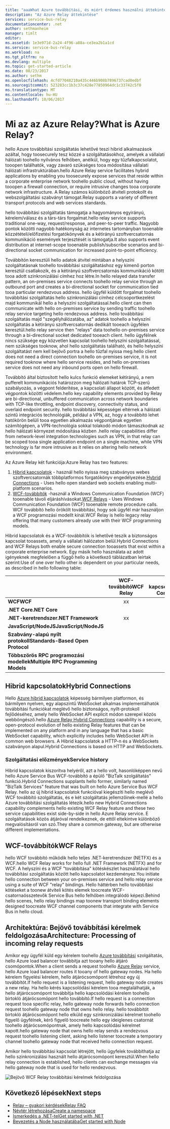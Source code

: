 ```yaml
---
title: "aaaWhat Azure továbbítási, és miért érdemes használni áttekintése |} Microsoft Docs"
description: "Az Azure Relay áttekintése"
services: service-bus-relay
documentationcenter: .net
author: sethmanheim
manager: timlt
editor: 
ms.assetid: 1e3e971d-2a24-4f96-a88a-ce3ea2b1a1cd
ms.service: service-bus-relay
ms.workload: na
ms.tgt_pltfrm: na
ms.devlang: multiple
ms.topic: get-started-article
ms.date: 08/23/2017
ms.author: sethm
ms.openlocfilehash: 4cfd77048210a435c446b908b7896737cad0edbf
ms.sourcegitcommit: 523283cc1b3c37c428e77850964dc1c33742c5f0
ms.translationtype: MT
ms.contentlocale: hu-HU
ms.lasthandoff: 10/06/2017
---
```

# <a name="what-is-azure-relay"></a><span data-ttu-id="64c19-103">Mi az az Azure Relay?</span><span class="sxs-lookup"><span data-stu-id="64c19-103">What is Azure Relay?</span></span>

<span data-ttu-id="64c19-104">hello Azure továbbítási szolgáltatás lehetővé teszi hibrid alkalmazások azáltal, hogy toosecurely tesz közzé a szolgáltatásokhoz, amelyek a vállalati hálózati toohello nyilvános felhőben, anélkül, hogy egy tűzfalkapcsolatot, tooopen találhatók, vagy zavaró szükséges tooa módosítása vállalati hálózati infrastruktúrában.</span><span class="sxs-lookup"><span data-stu-id="64c19-104">hello Azure Relay service facilitates hybrid applications by enabling you toosecurely expose services that reside within a corporate enterprise network toohello public cloud, without having tooopen a firewall connection, or require intrusive changes tooa corporate network infrastructure.</span></span> <span data-ttu-id="64c19-105">A Relay számos különböző átviteli protokollt és webszolgáltatási szabványt támogat.</span><span class="sxs-lookup"><span data-stu-id="64c19-105">Relay supports a variety of different transport protocols and web services standards.</span></span>

<span data-ttu-id="64c19-106">hello továbbítási szolgáltatás támogatja a hagyományos egyirányú, kérelem/válasz és a társ-társ forgalmat.</span><span class="sxs-lookup"><span data-stu-id="64c19-106">hello relay service supports traditional one-way, request/response, and peer-to-peer traffic.</span></span> <span data-ttu-id="64c19-107">Nagyobb pontok közötti nagyobb hatékonyság az internetes tartományban tooenable közzétételi/előfizetési forgatókönyvek és a kétirányú szoftvercsatornás kommunikáció események terjesztését is támogatja.</span><span class="sxs-lookup"><span data-stu-id="64c19-107">It also supports event distribution at internet-scope tooenable publish/subscribe scenarios and bi-directional socket communication for increased point-to-point efficiency.</span></span> 

<span data-ttu-id="64c19-108">Továbbítón keresztüli hello adatok átvitel mintában a helyszíni szolgáltatásnak toohello továbbítási szolgáltatáshoz egy kimenő porton keresztül csatlakozik, és a kétirányú szoftvercsatornás kommunikáció kötött tooa adott szinkronizálási címhez hoz létre.</span><span class="sxs-lookup"><span data-stu-id="64c19-108">In hello relayed data transfer pattern, an on-premises service connects toohello relay service through an outbound port and creates a bi-directional socket for communication tied tooa particular rendezvous address.</span></span> <span data-ttu-id="64c19-109">hello ügyfél küldött forgalmat toohello továbbítási szolgáltatás hello szinkronizálási címhez célcsoportkezelést majd kommunikál hello a helyszíni szolgáltatással.</span><span class="sxs-lookup"><span data-stu-id="64c19-109">hello client can then communicate with hello on-premises service by sending traffic toohello relay service targeting hello rendezvous address.</span></span> <span data-ttu-id="64c19-110">hello továbbítási szolgáltatás majd "szegélyhálózatába, az" adatok toohello a helyszíni szolgáltatás a kétirányú szoftvercsatornás dedikált tooeach ügyfélen keresztül.</span><span class="sxs-lookup"><span data-stu-id="64c19-110">hello relay service then "relays" data toohello on-premises service through a bi-directional socket dedicated tooeach client.</span></span> <span data-ttu-id="64c19-111">hello ügyfélnek nincs szüksége egy közvetlen kapcsolat toohello helyszíni szolgáltatással, nem szükséges tooknow, ahol hello szolgáltatás található, és hello helyszíni szolgáltatást nem kell bejövő portra a hello tűzfal nyissa meg.</span><span class="sxs-lookup"><span data-stu-id="64c19-111">hello client does not need a direct connection toohello on-premises service, it is not required tooknow where hello service resides, and hello on-premises service does not need any inbound ports open on hello firewall.</span></span>

<span data-ttu-id="64c19-112">Továbbító által biztosított hello kulcs funkció elemeket kétirányú, a nem pufferelt kommunikációs határozzon meg hálózati határok TCP-szerű szabályozás, a végpont felderítése, a kapcsolati állapot között, és átfedett végpontok közötti védelem.</span><span class="sxs-lookup"><span data-stu-id="64c19-112">hello key capability elements provided by Relay are bi-directional, unbuffered communication across network boundaries with TCP-like throttling, endpoint discovery, connectivity status, and overlaid endpoint security.</span></span> <span data-ttu-id="64c19-113">hello továbbítási képességei eltérnek a hálózati szintű integrációs technológiák, például a VPN, az, hogy a továbbító lehet hatókörön belüli tooa egyetlen alkalmazás végpontjának egyetlen számítógépen, a VPN-technológia sokkal tolakodó módon támaszkodnak az hello hálózati környezet módosítása közben .</span><span class="sxs-lookup"><span data-stu-id="64c19-113">hello relay capabilities differ from network-level integration technologies such as VPN, in that relay can be scoped tooa single application endpoint on a single machine, while VPN technology is far more intrusive as it relies on altering hello network environment.</span></span>

<span data-ttu-id="64c19-114">Az Azure Relay két funkciója:</span><span class="sxs-lookup"><span data-stu-id="64c19-114">Azure Relay has two features:</span></span>

1. <span data-ttu-id="64c19-115">[Hibrid kapcsolatok](#hybrid-connections) - használ hello nyissa meg szabványos webes szoftvercsatornák többplatformos forgatókönyv engedélyezése.</span><span class="sxs-lookup"><span data-stu-id="64c19-115">[Hybrid Connections](#hybrid-connections) - Uses hello open standard web sockets enabling multi-platform scenarios.</span></span>
2. <span data-ttu-id="64c19-116">[WCF-továbbítók](#wcf-relays) -használ a Windows Communication Foundation (WCF) tooenable távoli eljáráshívásokat.</span><span class="sxs-lookup"><span data-stu-id="64c19-116">[WCF Relays](#wcf-relays) - Uses Windows Communication Foundation (WCF) tooenable remote procedure calls.</span></span> <span data-ttu-id="64c19-117">WCF továbbító hello örökölt továbbítási, hogy sok ügyfél már használjon a WCF programozási modellt kínál.</span><span class="sxs-lookup"><span data-stu-id="64c19-117">WCF Relay is hello legacy relay offering that many customers already use with their WCF programming models.</span></span>

<span data-ttu-id="64c19-118">Hibrid kapcsolatok és a WCF-továbbítók is lehetővé teszik a biztonságos kapcsolat tooassets, amely a vállalati hálózaton belül.</span><span class="sxs-lookup"><span data-stu-id="64c19-118">Hybrid Connections and WCF Relays both enable secure connection tooassets that exist within a corporate enterprise network.</span></span> <span data-ttu-id="64c19-119">Egy másik hello használata az adott igényeknek megfelelően a függő hello a következő táblázatban leírtak szerint:</span><span class="sxs-lookup"><span data-stu-id="64c19-119">Use of one over hello other is dependent on your particular needs, as described in hello following table:</span></span>

|  | <span data-ttu-id="64c19-120">WCF-továbbító</span><span class="sxs-lookup"><span data-stu-id="64c19-120">WCF Relay</span></span> | <span data-ttu-id="64c19-121">Hibrid kapcsolatok</span><span class="sxs-lookup"><span data-stu-id="64c19-121">Hybrid Connections</span></span> |
| --- |:---:|:---:|
| <span data-ttu-id="64c19-122">**WCF**</span><span class="sxs-lookup"><span data-stu-id="64c19-122">**WCF**</span></span> |<span data-ttu-id="64c19-123">x</span><span class="sxs-lookup"><span data-stu-id="64c19-123">x</span></span> | |
| <span data-ttu-id="64c19-124">**.NET Core**</span><span class="sxs-lookup"><span data-stu-id="64c19-124">**.NET Core**</span></span> | |<span data-ttu-id="64c19-125">x</span><span class="sxs-lookup"><span data-stu-id="64c19-125">x</span></span> |
| <span data-ttu-id="64c19-126">**.NET-keretrendszer**</span><span class="sxs-lookup"><span data-stu-id="64c19-126">**.NET Framework**</span></span> |<span data-ttu-id="64c19-127">x</span><span class="sxs-lookup"><span data-stu-id="64c19-127">x</span></span> |<span data-ttu-id="64c19-128">x</span><span class="sxs-lookup"><span data-stu-id="64c19-128">x</span></span> |
| <span data-ttu-id="64c19-129">**JavaScript/NodeJS**</span><span class="sxs-lookup"><span data-stu-id="64c19-129">**JavaScript/NodeJS**</span></span> | |<span data-ttu-id="64c19-130">x</span><span class="sxs-lookup"><span data-stu-id="64c19-130">x</span></span> |
| <span data-ttu-id="64c19-131">**Szabvány-alapú nyílt protokoll**</span><span class="sxs-lookup"><span data-stu-id="64c19-131">**Standards-Based Open Protocol**</span></span> | |<span data-ttu-id="64c19-132">x</span><span class="sxs-lookup"><span data-stu-id="64c19-132">x</span></span> |
| <span data-ttu-id="64c19-133">**Többszörös RPC programozási modellek**</span><span class="sxs-lookup"><span data-stu-id="64c19-133">**Multiple RPC Programming Models**</span></span> | |<span data-ttu-id="64c19-134">x</span><span class="sxs-lookup"><span data-stu-id="64c19-134">x</span></span> |

## <a name="hybrid-connections"></a><span data-ttu-id="64c19-135">Hibrid kapcsolatok</span><span class="sxs-lookup"><span data-stu-id="64c19-135">Hybrid Connections</span></span>

<span data-ttu-id="64c19-136">Hello [Azure hibrid kapcsolatok](relay-hybrid-connections-protocol.md) képesség bármilyen platformon, és bármilyen nyelven, egy alapszintű WebSocket alkalmas implementálhatók továbbítási funkciókat meglévő hello biztonságos, nyílt-protokoll fejlődéséhez, amely hello WebSocket API explicit módon szerepel közös webböngésző.</span><span class="sxs-lookup"><span data-stu-id="64c19-136">hello [Azure Relay Hybrid Connections](relay-hybrid-connections-protocol.md) capability is a secure, open-protocol evolution of hello existing Relay features that can be implemented on any platform and in any language that has a basic WebSocket capability, which explicitly includes hello WebSocket API in common web browsers.</span></span> <span data-ttu-id="64c19-137">A Hibrid kapcsolatok a HTTP-n és a WebSockets szabványon alapul.</span><span class="sxs-lookup"><span data-stu-id="64c19-137">Hybrid Connections is based on HTTP and WebSockets.</span></span>

### <a name="service-history"></a><span data-ttu-id="64c19-138">Szolgáltatási előzmények</span><span class="sxs-lookup"><span data-stu-id="64c19-138">Service history</span></span>

<span data-ttu-id="64c19-139">Hibrid kapcsolatok kiszorítva helyéről, azt a hello volt, hasonlóképpen nevű hello Azure Service Bus WCF-továbbító a épülő "BizTalk szolgáltatás" funkció.</span><span class="sxs-lookup"><span data-stu-id="64c19-139">Hybrid Connections supplants hello former, similarly named "BizTalk Services" feature that was built on hello Azure Service Bus WCF Relay.</span></span> <span data-ttu-id="64c19-140">hello az új hibrid kapcsolatok funkcióval kiegészíti hello meglévő WCF továbbító szolgáltatás, és e két szolgáltatás jellemzőinek-mellé a hello Azure továbbítási szolgáltatás létezik.</span><span class="sxs-lookup"><span data-stu-id="64c19-140">hello new Hybrid Connections capability complements hello existing WCF Relay feature and these two service capabilities exist side-by-side in hello Azure Relay service.</span></span> <span data-ttu-id="64c19-141">E szolgáltatások közös átjáróval rendelkeznek, de ettől eltekintve különböző megvalósításról van szó.</span><span class="sxs-lookup"><span data-stu-id="64c19-141">They share a common gateway, but are otherwise different implementations.</span></span>

## <a name="wcf-relays"></a><span data-ttu-id="64c19-142">WCF-továbbítók</span><span class="sxs-lookup"><span data-stu-id="64c19-142">WCF Relays</span></span>

<span data-ttu-id="64c19-143">hello WCF továbbító működik hello teljes .NET-keretrendszer (NETFX) és a WCF.</span><span class="sxs-lookup"><span data-stu-id="64c19-143">hello WCF Relay works for hello full .NET Framework (NETFX) and for WCF.</span></span> <span data-ttu-id="64c19-144">A helyszíni és a WCF "továbbítása" kötéskészlet használatával hello továbbítási szolgáltatás között hello kapcsolatot kezdeményez.</span><span class="sxs-lookup"><span data-stu-id="64c19-144">You initiate hello connection between your on-premises service and hello relay service using a suite of WCF "relay" bindings.</span></span> <span data-ttu-id="64c19-145">Hello háttérben hello továbbítási kötéseket a toonew átviteli kötés elemek toocreate WCF-csatornaösszetevők Service Bus hello felhőben integrálódó képezi.</span><span class="sxs-lookup"><span data-stu-id="64c19-145">Behind hello scenes, hello relay bindings map toonew transport binding elements designed toocreate WCF channel components that integrate with Service Bus in hello cloud.</span></span>

## <a name="architecture-processing-of-incoming-relay-requests"></a><span data-ttu-id="64c19-146">Architektúra: Bejövő továbbítási kérelmek feldolgozása</span><span class="sxs-lookup"><span data-stu-id="64c19-146">Architecture: Processing of incoming relay requests</span></span>
<span data-ttu-id="64c19-147">Amikor egy ügyfél küld egy kérelem toohello [Azure továbbítási](/azure/service-bus-relay/) szolgáltatás, hello Azure load balancer továbbítja azt tooany hello átjáró csomópontok.</span><span class="sxs-lookup"><span data-stu-id="64c19-147">When a client sends a request toohello [Azure Relay](/azure/service-bus-relay/) service, hello Azure load balancer routes it tooany of hello gateway nodes.</span></span> <span data-ttu-id="64c19-148">Ha hello kérelem figyelési kérelem, hello átjárócsomópont létrehoz egy új továbbítót.</span><span class="sxs-lookup"><span data-stu-id="64c19-148">If hello request is a listening request, hello gateway node creates a new relay.</span></span> <span data-ttu-id="64c19-149">Ha hello kérés kapcsolódási kérelem tooa megtalálhatják, a hello átjárócsomópont továbbítja hello kapcsolódási kérelem toohello birtokló átjárócsomópont hello továbbító.</span><span class="sxs-lookup"><span data-stu-id="64c19-149">If hello request is a connection request tooa specific relay, hello gateway node forwards hello connection request toohello gateway node that owns hello relay.</span></span> <span data-ttu-id="64c19-150">hello továbbítót birtokló átjárócsomópont hello elküld egy szinkronizálási kérelmet toohello figyelő ügyfélnek, kérő figyelő toocreate hello egy ideiglenes csatornát toohello átjárócsomópontnak, amely hello kapcsolódási kérelmet kapott.</span><span class="sxs-lookup"><span data-stu-id="64c19-150">hello gateway node that owns hello relay sends a rendezvous request toohello listening client, asking hello listener toocreate a temporary channel toohello gateway node that received hello connection request.</span></span>

<span data-ttu-id="64c19-151">Amikor hello továbbítási kapcsolat létrejött, hello ügyfelek továbbíthatja az hello szinkronizálási használt hello átjárócsomópont keresztül.</span><span class="sxs-lookup"><span data-stu-id="64c19-151">When hello relay connection is established, hello clients can exchange messages via hello gateway node that is used for hello rendezvous.</span></span>

![Bejövő WCF Relay továbbítási kérelmek feldolgozása](./media/relay-what-is-it/ic690645.png)

## <a name="next-steps"></a><span data-ttu-id="64c19-153">Következő lépések</span><span class="sxs-lookup"><span data-stu-id="64c19-153">Next steps</span></span>

* [<span data-ttu-id="64c19-154">Relay – gyakori kérdések</span><span class="sxs-lookup"><span data-stu-id="64c19-154">Relay FAQ</span></span>](relay-faq.md)
* [<span data-ttu-id="64c19-155">Névtér létrehozása</span><span class="sxs-lookup"><span data-stu-id="64c19-155">Create a namespace</span></span>](relay-create-namespace-portal.md)
* [<span data-ttu-id="64c19-156">Ismerkedés a .NET-tel</span><span class="sxs-lookup"><span data-stu-id="64c19-156">Get started with .NET</span></span>](relay-hybrid-connections-dotnet-get-started.md)
* [<span data-ttu-id="64c19-157">Bevezetés a Node használatába</span><span class="sxs-lookup"><span data-stu-id="64c19-157">Get started with Node</span></span>](relay-hybrid-connections-node-get-started.md)

